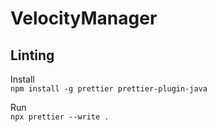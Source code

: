 # VelocityManager

## Linting

Install<br>
`npm install -g prettier prettier-plugin-java`

Run <br> `npx prettier --write .`
